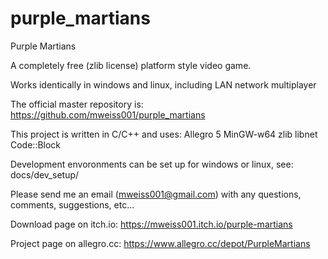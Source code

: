 # purple_martians
Purple Martians

A completely free (zlib license) platform style video game.  

Works identically in windows and linux, including LAN network multiplayer

The official master repository is: https://github.com/mweiss001/purple_martians

This project is written in C/C++ and uses:
Allegro 5
MinGW-w64
zlib
libnet
Code::Block

Development envoronments can be set up for windows or linux, see: docs/dev_setup/

Please send me an email (mweiss001@gmail.com) with any questions, comments, suggestions, etc...

Download page on itch.io:  https://mweiss001.itch.io/purple-martians

Project page on allegro.cc:  https://www.allegro.cc/depot/PurpleMartians

